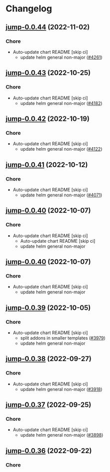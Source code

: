# Changelog



## [jump-0.0.44](https://github.com/truecharts/charts/compare/jump-0.0.43...jump-0.0.44) (2022-11-02)

### Chore

- Auto-update chart README [skip ci]
  - update helm general non-major ([#4261](https://github.com/truecharts/charts/issues/4261))




## [jump-0.0.43](https://github.com/truecharts/charts/compare/jump-0.0.42...jump-0.0.43) (2022-10-25)

### Chore

- Auto-update chart README [skip ci]
  - update helm general non-major ([#4182](https://github.com/truecharts/charts/issues/4182))




## [jump-0.0.42](https://github.com/truecharts/charts/compare/jump-0.0.41...jump-0.0.42) (2022-10-19)

### Chore

- Auto-update chart README [skip ci]
  - update helm general non-major ([#4122](https://github.com/truecharts/charts/issues/4122))




## [jump-0.0.41](https://github.com/truecharts/charts/compare/jump-0.0.40...jump-0.0.41) (2022-10-12)

### Chore

- Auto-update chart README [skip ci]
  - update helm general non-major ([#4071](https://github.com/truecharts/charts/issues/4071))




## [jump-0.0.40](https://github.com/truecharts/charts/compare/jump-0.0.39...jump-0.0.40) (2022-10-07)

### Chore

- Auto-update chart README [skip ci]
  - Auto-update chart README [skip ci]
  - update helm general non-major




## [jump-0.0.40](https://github.com/truecharts/charts/compare/jump-0.0.39...jump-0.0.40) (2022-10-07)

### Chore

- Auto-update chart README [skip ci]
  - update helm general non-major




## [jump-0.0.39](https://github.com/truecharts/charts/compare/jump-0.0.38...jump-0.0.39) (2022-10-05)

### Chore

- Auto-update chart README [skip ci]
  - split addons in smaller templates ([#3979](https://github.com/truecharts/charts/issues/3979))
  - update helm general non-major




## [jump-0.0.38](https://github.com/truecharts/charts/compare/jump-0.0.37...jump-0.0.38) (2022-09-27)

### Chore

- Auto-update chart README [skip ci]
  - update helm general non-major ([#3918](https://github.com/truecharts/charts/issues/3918))




## [jump-0.0.37](https://github.com/truecharts/charts/compare/jump-0.0.36...jump-0.0.37) (2022-09-25)

### Chore

- Auto-update chart README [skip ci]
  - update helm general non-major ([#3898](https://github.com/truecharts/charts/issues/3898))




## [jump-0.0.36](https://github.com/truecharts/charts/compare/jump-0.0.35...jump-0.0.36) (2022-09-22)

### Chore
